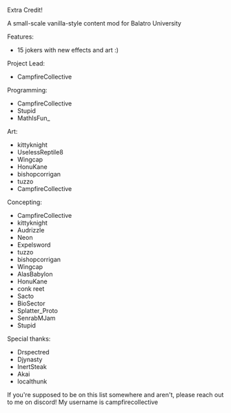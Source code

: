 Extra Credit!

A small-scale vanilla-style content mod for Balatro University

Features:
- 15 jokers with new effects and art :)

Project Lead:
- CampfireCollective

Programming:
- CampfireCollective
- Stupid
- MathIsFun_

Art:
- kittyknight
- UselessReptile8
- Wingcap
- HonuKane
- bishopcorrigan
- tuzzo
- CampfireCollective

Concepting:
- CampfireCollective
- kittyknight
- Audrizzle
- Neon
- Expelsword
- tuzzo
- bishopcorrigan
- Wingcap
- AlasBabylon
- HonuKane
- conk reet
- Sacto
- BioSector
- Splatter_Proto
- SenrabMJam
- Stupid

Special thanks:
- Drspectred
- Djynasty
- InertSteak
- Akai
- localthunk


If you're supposed to be on this list somewhere and aren't, please reach out to me on discord! My username is campfirecollective
